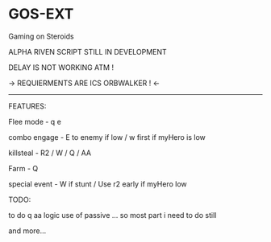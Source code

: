# GOS-EXT
Gaming on Steroids

ALPHA RIVEN SCRIPT STILL IN DEVELOPMENT

DELAY IS NOT WORKING ATM !

 -> REQUIERMENTS ARE ICS ORBWALKER ! <-

-------------------------------------------------

FEATURES:

Flee mode - q e 

combo engage - E to enemy if low / w first if myHero is low 

killsteal - R2 / W / Q / AA 

Farm - Q 

special event - W if stunt / Use r2 early if myHero low 

TODO:

to do q aa logic use of passive ... so most part i need to do still  

and more... 
